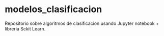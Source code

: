 # modelos_clasificacion
Repositorio sobre algoritmos de clasificacion usando Jupyter notebook + libreria Sckit Learn.
